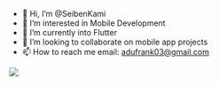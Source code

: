 - 👋 Hi, I’m @SeibenKami
- 👀 I’m interested in Mobile Development
- 🌱 I’m currently into Flutter
- 💞️ I’m looking to collaborate on mobile app projects
- 📫 How to reach me email: adufrank03@gmail.com

<!---
SeibenKami/SeibenKami is a ✨ special ✨ repository because its `README.md` (this file) appears on your GitHub profile.
You can click the Preview link to take a look at your changes.
--->

![](https://komarev.com/ghpvc/?username=SeibenKami&color=blueviolet)

<!--START_SECTION:waka-->
<!--END_SECTION:waka-->
